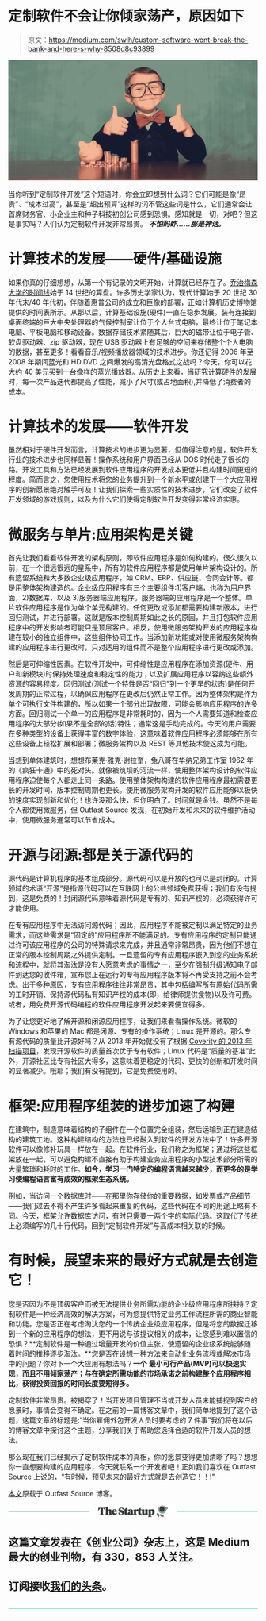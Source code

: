# 定制软件不会让你倾家荡产，原因如下

> 原文：<https://medium.com/swlh/custom-software-wont-break-the-bank-and-here-s-why-8508d8c93899>

![](img/03818dde1cf0da28a555f2420dfbfdc4.png)

当你听到“定制软件开发”这个短语时，你会立即想到什么词？它们可能是像“昂贵”、“成本过高”，甚至是“超出预算”这样的词不管这些词是什么，它们通常会让首席财务官、小企业主和种子科技初创公司感到恐惧。感知就是一切，对吧？但这是事实吗？人们认为定制软件开发非常昂贵。 ***不怕蚂蚱……那是神话。***

# 计算技术的发展——硬件/基础设施

如果你真的仔细想想，从第一个有记录的文明开始，计算就已经存在了。[乔治梅森大学的时间线](http://mason.gmu.edu/~montecin/computer-hist-web.htm)始于 14 世纪的算盘。许多历史学家认为，现代计算始于 20 世纪 30 年代末/40 年代初，伴随着惠普公司的成立和巨像的部署，正如计算机历史博物馆提供的时间表所示。从那以后，计算基础设施(硬件)一直在稳步发展。装有连接到桌面终端的巨大中央处理器的气候控制室让位于个人台式电脑，最终让位于笔记本电脑、平板电脑和移动设备。数据存储技术紧随其后，巨大的磁带让位于电子管、软盘驱动器、zip 驱动器，现在 USB 驱动器上有足够的空间来存储整个个人电脑的数据，甚至更多！看看音乐/视频播放器领域的技术进步。你还记得 2006 年至 2008 年期间蓝光和 HD DVD 之间爆发的高清光盘格式之战吗？今天，你可以花大约 40 美元买到一台像样的蓝光播放器。从历史上来看，当研究计算硬件的发展时，每一次产品迭代都提高了性能，减小了尺寸(或占地面积),并降低了消费者的成本。

# 计算技术的发展——软件开发

虽然相对于硬件开发而言，计算技术的进步更为显著，但值得注意的是，软件开发行业的技术进步也同样显著！操作系统和用户界面已经从 DOS 时代走了很长的路。开发工具和方法已经发展到软件应用程序的开发成本更低并且构建时间更短的程度。简而言之，您使用技术将您的业务提升到一个新水平或创建下一个大应用程序的创新愿景绝对触手可及！让我们探索一些实质性的技术进步，它们改变了软件开发领域的游戏规则，以及为什么它们使得定制软件开发变得非常经济实惠。

# 微服务与单片:应用架构是关键

首先让我们看看软件开发的架构原则，即软件应用程序是如何构建的。很久很久以前，在一个很远很远的星系中，所有的软件应用程序都是使用单片架构设计的。所有遗留系统和大多数企业级应用程序，如 CRM、ERP、供应链、合同会计等。都是用整体架构建造的。企业级应用程序有三个主要组件:1)客户端，也称为用户界面，2)数据库，以及 3)服务器端应用程序。服务器端的应用程序是一个整体。单片软件应用程序是作为单个单元构建的。任何更改或添加都需要构建新版本，进行回归测试，并进行部署。这就是版本控制周期如此之长的原因，并且打包软件应用程序中的开发影响者可能只是顶层客户。相反，使用微服务架构开发的应用程序构建在较小的独立组件中，这些组件协同工作。当添加新功能或对使用微服务架构构建的应用程序进行更改时，只对适用的组件而不是整个应用程序进行更改或添加。

然后是可伸缩性因素。在软件开发中，可伸缩性是应用程序在添加资源(硬件、用户和新模块)时保持处理速度和稳定性的能力；以及扩展应用程序以容纳这些额外资源的容易程度。回归测试(测试一个特性是否“回归”到一个更早的状态)是任何开发周期的正常过程，以确保应用程序在更改后仍然正常工作。因为整体架构是作为单个可执行文件构建的，所以如果一个部分出现故障，可能会影响应用程序的许多方面。回归测试一个单一的应用程序是非常耗时的，因为一个人需要知道和检查应用程序的大部分(如果不是全部的话)特性；通常这是手动完成的。今天的用户需要在多种类型的设备上获得丰富的数字体验，这意味着软件应用程序必须能够在所有这些设备上轻松扩展和部署；微服务架构以及 REST 等其他技术使这成为可能。

当想到单体建筑时，想想布莱克·雅克·谢拉奎，兔八哥在华纳兄弟工作室 1962 年的《疯狂卡通》中的死对头。就像被筑坝的河流一样，使用整体架构设计的软件应用程序迫使每个人都走上同一条路。使用整体架构构建的软件应用程序最初需要更长的开发时间，版本控制周期也更长。使用微服务架构开发的软件应用能够以极快的速度实现创新和优化！也许没那么快，但你明白了。时间就是金钱。虽然不是每个人都使用微服务，但 Outfast Source 发现，在初始开发和未来的软件维护活动中，使用微服务通常可以节省成本。

# 开源与闭源:都是关于源代码的

源代码是计算机程序的基本组成部分。源代码可以是开放的也可以是封闭的。计算领域的术语“开源”是指源代码可以在互联网上的公共领域免费获得；我们有没有提到，这是免费的！封闭源代码意味着源代码是专有的、知识产权的，必须获得许可才能使用。

在专有应用程序中无法访问源代码；因此，应用程序不能被定制以满足特定的业务需求，而这些需求是“固定的”应用程序所不能满足的。专有应用程序的定制只能通过许可该应用程序的公司的特殊请求来完成，并且通常非常昂贵，因为他们不想在正常的版本控制周期之外提供定制。一旦遗留的专有应用程序嵌入到您的业务系统和流程中，就将其淘汰是没有人愿意考虑的事情之一，至少在强制升级通知电子邮件到达您的收件箱，宣布您正在运行的专有应用程序版本将不再受支持之前不会考虑。出于多种原因，专有应用程序往往非常昂贵，其中包括编写所有原始代码所需的工时开销、保持源代码私有知识产权的成本(即，给律师提供食物)以及许可费。或者，用免费开源代码编程的软件应用程序开发起来要便宜得多。

为了让您更好地了解开源和闭源应用程序，让我们来看看操作系统。微软的 Windows 和苹果的 Mac 都是闭源、专有的操作系统；Linux 是开源的。那么专有源代码的质量比开源好吗？从 2013 年开始就没有了根据 [Coverity 的 2013 年扫描项目](http://softwareintegrity.coverity.com/rs/appsec/images/2013-Coverity-Scan-Report.pdf)，发现开源软件的质量首次优于专有软件；Linux 代码是“质量的基准”此外，开源社区比专有社区大得多，这意味着更稳定的代码、更快的创新和开发时间的显著减少。哦耶；我们有没有提到，它是免费使用的。

# 框架:应用程序组装的进步加速了构建

在建筑中，制造意味着结构的子组件在一个位置完全组装，然后运输到正在建造结构的建筑工地。这种构建结构的方法也已经融入到软件的开发方法中了！许多开源软件可以像修补玩具一样放在一起。在软件行业，我们称之为框架；通过将这些框架放在一起，可以避免构建不直接有助于构建业务应用程序的小型技术部分所需的大量繁琐和耗时的工作。**如今，学习一门特定的编程语言越来越少，而更多的是学习使编程语言富有成效的框架生态系统。**

例如，当访问一个数据库时——在那里你存储你的重要数据，如发票或产品细节——我们过去不得不产生许多看起来重复的代码，这些代码在不同的用途上略有不同。今天，框架允许数据库访问，有时只需要一两个字的实际代码。这取代了传统上必须编写的几十行代码，回到“定制软件开发”与高成本相关联的时候。

# 有时候，展望未来的最好方式就是去创造它！

您是否因为不是顶级客户而被无法提供业务所需功能的企业级应用程序所挟持？定制软件是一种经济高效的解决方案，可为您提供特定业务工作流程所需的商业智能和功能。您是否正在考虑淘汰您的一个传统企业级应用程序，但是将您的数据迁移到一个新的应用程序的想法，更不用说与该提议相关的成本，让您感到难以置信的恐惧？**定制软件是一种通过增量开发的价值主张，使遗留的企业级系统能够随着时间的推移逐步淘汰。**您是否在设想一种方法来自动化业务流程或解决市场中的问题？你对下一个大应用有想法吗？**一个** **最小可行产品(MVP)可以快速实现，而且不用倾家荡产；与在确定所需功能的市场承诺之前构建整个应用程序相比，获得投资回报的时间长度要短得多。**

定制软件非常昂贵。被揭穿了！当开发项目管理不当或开发人员未能捕捉到客户的愿景时，事情会变得不确定。在之前的一篇博客文章中，我们简单地提到了这个话题，这篇文章的标题是:“当你雇佣外包开发人员时要考虑的 7 件事”我们将在以后的博客文章中探讨这个主题，分享我们关于帮助您选择合适的软件开发人员的想法。

那么现在我们已经揭示了定制软件成本的真相，你的愿景变得更加清晰了吗？想想你一直想要构建的应用程序，今天就联系一个开发者吧！正如我们喜欢在 Outfast Source 上说的，“有时候，预见未来的最好方式就是去创造它！！!"

[本文](https://www.outfastsource.com/blog/custom-software-will-not-break-the-bank-and-here-is-why)原载于 Outfast Source 博客。

[![](img/308a8d84fb9b2fab43d66c117fcc4bb4.png)](https://medium.com/swlh)

## 这篇文章发表在《创业公司》杂志上，这是 Medium 最大的创业刊物，有 330，853 人关注。

## 订阅接收[我们的头条](http://growthsupply.com/the-startup-newsletter/)。

[![](img/b0164736ea17a63403e660de5dedf91a.png)](https://medium.com/swlh)